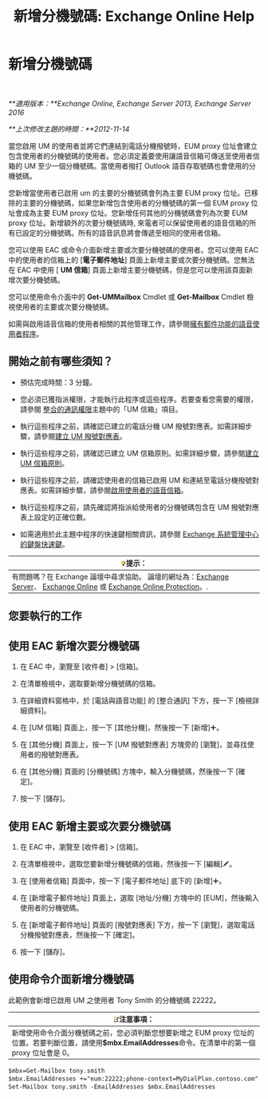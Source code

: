 ﻿---
title: '新增分機號碼: Exchange Online Help'
TOCTitle: 新增分機號碼
ms:assetid: 1a73c9c8-cb50-4bd7-a101-dadd20e28031
ms:mtpsurl: https://technet.microsoft.com/zh-tw/library/Dd335124(v=EXCHG.150)
ms:contentKeyID: 50553945
ms.date: 05/23/2018
mtps_version: v=EXCHG.150
ms.translationtype: MT
---

# 新增分機號碼

 

_**適用版本：**Exchange Online, Exchange Server 2013, Exchange Server 2016_

_**上次修改主題的時間：**2012-11-14_

當您啟用 UM 的使用者並將它們連結到電話分機撥號時，EUM proxy 位址會建立包含使用者的分機號碼的使用者。您必須定義要使用讓語音信箱可傳送至使用者信箱的 UM 至少一個分機號碼。當使用者撥打 Outlook 語音存取號碼也會使用的分機號碼。

您新增當使用者已啟用 um 的主要的分機號碼會列為主要 EUM proxy 位址。已移除的主要的分機號碼，如果您新增包含使用者的分機號碼的第一個 EUM proxy 位址會成為主要 EUM proxy 位址。您新增任何其他的分機號碼會列為次要 EUM proxy 位址。新增額外的次要分機號碼時, 來電者可以保留使用者的語音信箱的所有已設定的分機號碼。所有的語音訊息將會傳遞至相同的使用者信箱。

您可以使用 EAC 或命令介面新增主要或次要分機號碼的使用者。您可以使用 EAC 中的使用者的信箱上的 \[**電子郵件地址**\] 頁面上新增主要或次要分機號碼。您無法在 EAC 中使用 \[ **UM 信箱**\] 頁面上新增主要分機號碼，但是您可以使用該頁面新增次要分機號碼。

您可以使用命令介面中的 **Get-UMMailbox** Cmdlet 或 **Get-Mailbox** Cmdlet 檢視使用者的主要或次要分機號碼。

如需與啟用語音信箱的使用者相關的其他管理工作，請參閱[擁有郵件功能的語音使用者程序](voice-mail-enabled-user-procedures-exchange-2013-help.md)。

## 開始之前有哪些須知？

  - 預估完成時間：3 分鐘。

  - 您必須已獲指派權限，才能執行此程序或這些程序。若要查看您需要的權限，請參閱 [整合的通訊權限](unified-messaging-permissions-exchange-2013-help.md)主題中的「UM 信箱」項目。

  - 執行這些程序之前，請確認已建立的電話分機 UM 撥號對應表。如需詳細步驟，請參閱[建立 UM 撥號對應表](create-a-um-dial-plan-exchange-2013-help.md)。

  - 執行這些程序之前，請確認已建立 UM 信箱原則。如需詳細步驟，請參閱[建立 UM 信箱原則](create-a-um-mailbox-policy-exchange-2013-help.md)。

  - 執行這些程序之前，請確認使用者的信箱已啟用 UM 和連結至電話分機撥號對應表。如需詳細步驟，請參閱[啟用使用者的語音信箱](enable-a-user-for-voice-mail-exchange-2013-help.md)。

  - 執行這些程序之前，請先確認將指派給使用者的分機號碼包含在 UM 撥號對應表上設定的正確位數。

  - 如需適用於此主題中程序的快速鍵相關資訊，請參閱 [Exchange 系統管理中心的鍵盤快速鍵](keyboard-shortcuts-in-the-exchange-admin-center-exchange-online-protection-help.md)。

<table>
<thead>
<tr class="header">
<th><img src="images/Bb124558.tip(EXCHG.150).gif" title="提示" alt="提示" />提示：</th>
</tr>
</thead>
<tbody>
<tr class="odd">
<td>有問題嗎？在 Exchange 論壇中尋求協助。 論壇的網址為：<a href="https://go.microsoft.com/fwlink/p/?linkid=60612">Exchange Server</a>、 <a href="https://go.microsoft.com/fwlink/p/?linkid=267542">Exchange Online</a> 或 <a href="https://go.microsoft.com/fwlink/p/?linkid=285351">Exchange Online Protection</a>。.</td>
</tr>
</tbody>
</table>


## 您要執行的工作

## 使用 EAC 新增次要分機號碼

1.  在 EAC 中，瀏覽至 \[收件者\] \> \[信箱\]。

2.  在清單檢視中，選取要新增分機號碼的信箱。

3.  在詳細資料窗格中，於 \[電話與語音功能\] 的 \[整合通訊\] 下方，按一下 \[檢視詳細資料\]。

4.  在 \[UM 信箱\] 頁面上，按一下 \[其他分機\]，然後按一下 \[新增\]![加入圖示](images/JJ218640.c1e75329-d6d7-4073-a27d-498590bbb558(EXCHG.150).gif "加入圖示")。

5.  在 \[其他分機\] 頁面上，按一下 \[UM 撥號對應表\] 方塊旁的 \[瀏覽\]，並尋找使用者的撥號對應表。

6.  在 \[其他分機\] 頁面的 \[分機號碼\] 方塊中，輸入分機號碼，然後按一下 \[確定\]。

7.  按一下 \[儲存\]。

## 使用 EAC 新增主要或次要分機號碼

1.  在 EAC 中，瀏覽至 \[收件者\] \> \[信箱\]。

2.  在清單檢視中，選取您要新增分機號碼的信箱，然後按一下 \[編輯\]![編輯圖示](images/JJ218640.6f53ccb2-1f13-4c02-bea0-30690e6ea71d(EXCHG.150).gif "編輯圖示")。

3.  在 \[使用者信箱\] 頁面中，按一下 \[電子郵件地址\] 底下的 \[新增\]![加入圖示](images/JJ218640.c1e75329-d6d7-4073-a27d-498590bbb558(EXCHG.150).gif "加入圖示")。

4.  在 \[新增電子郵件地址\] 頁面上，選取 \[地址/分機\] 方塊中的 \[EUM\]，然後輸入使用者的分機號碼。

5.  在 \[新增電子郵件地址\] 頁面的 \[撥號對應表\] 下方，按一下 \[瀏覽\]，選取電話分機撥號對應表，然後按一下 \[確定\]。

6.  按一下 \[儲存\]。

## 使用命令介面新增分機號碼

此範例會新增已啟用 UM 之使用者 Tony Smith 的分機號碼 22222。

<table>
<thead>
<tr class="header">
<th><img src="images/Bb124558.note(EXCHG.150).gif" title="注意事項" alt="注意事項" />注意事項：</th>
</tr>
</thead>
<tbody>
<tr class="odd">
<td>新增使用命令介面分機號碼之前，您必須判斷您想要新增之 EUM proxy 位址的位置。若要判斷位置，請使用<strong>$mbx.EmailAddresses</strong>命令。在清單中的第一個 proxy 位址會是 0。</td>
</tr>
</tbody>
</table>


    $mbx=Get-Mailbox tony.smith
    $mbx.EmailAddresses +="eum:22222;phone-context=MyDialPlan.contoso.com"
    Set-Mailbox tony.smith -EmailAddresses $mbx.EmailAddresses

